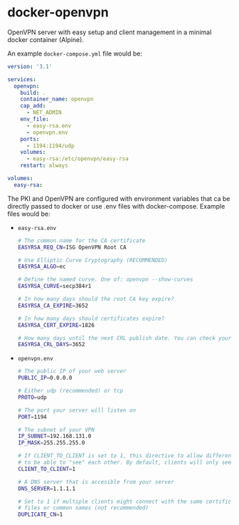 # docker-openvpn
OpenVPN server with easy setup and client management in a minimal docker container (Alpine).

An example `docker-compose.yml` file would be:

```yaml
version: '3.1'

services:
  openvpn:
    build: .
    container_name: openvpn
    cap_add: 
      - NET_ADMIN
    env_file: 
      - easy-rsa.env
      - openvpn.env
    ports: 
      - 1194:1194/udp
    volumes:
      - easy-rsa:/etc/openvpn/easy-rsa
    restart: always

volumes:
  easy-rsa:
```

The PKI and OpenVPN are configured with environment variables that ca be directly passed to docker or use .env files with docker-compose. Example files would be:

- `easy-rsa.env`
    ```sh
    # The common name for the CA certificate 
    EASYRSA_REQ_CN=ISG OpenVPN Root CA

    # Use Elliptic Curve Cryptography (RECOMMENDED)
    EASYRSA_ALGO=ec

    # Define the named curve. One of: openvpn --show-curves
    EASYRSA_CURVE=secp384r1

    # In how many days should the root CA key expire?
    EASYRSA_CA_EXPIRE=3652

    # In how many days should certificates expire?
    EASYRSA_CERT_EXPIRE=1826

    # How many days until the next CRL publish date. You can check your crl with openssl crl -in crl.pem -noout -text
    EASYRSA_CRL_DAYS=3652
    ```

 - `openvpn.env`
    ```sh
    # The public IP of your web server
    PUBLIC_IP=0.0.0.0

    # Either udp (recommended) or tcp
    PROTO=udp

    # The port your server will listen on
    PORT=1194

    # The subnet of your VPN
    IP_SUBNET=192.168.131.0
    IP_MASK=255.255.255.0

    # If CLIENT_TO_CLIENT is set to 1, this directive to allow different clients 
    # to be able to "see" each other. By default, clients will only see the server.
    CLIENT_TO_CLIENT=1

    # A DNS server that is accesible from your server
    DNS_SERVER=1.1.1.1

    # Set to 1 if multiple clients might connect with the same certificate/key
    # files or common names (not recommended)
    DUPLICATE_CN=1
    ```